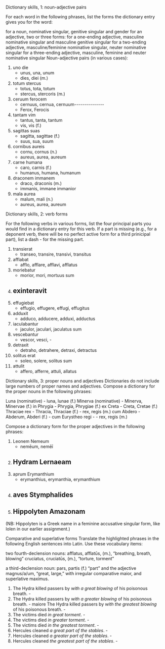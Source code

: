 Dictionary skills, 1: noun-adjective pairs

For each word in the following phrases, list the forms the dictionary entry gives you for the word:

for a noun, nominative singular, genitive singular and gender
for an adjective, two or three forms:
for a one-ending adjective, masculine nominative singular and masculine genitive singular
for a two-ending adjective, masculine/feminine nominative singular, neuter nominative singular
for a three-ending adjective, masculine, feminine and neuter nominative singular
Noun-adjective pairs (in various cases):

1. uno die
    - unus, una, unum
    - dies, diei (m.)
1. totum stercus
    - totus, tota, totum
    - stercus, stercoris (m.)
1. ceruum ferocem
    - cernuus, cernua, cernuum---------------
    - Ferox, Ferocis
1. tantam vim
    - tantus, tanta, tantum
    - vis, vis (f.)
1. sagittas suas 
    - sagitta, sagittae (f.)
    - suus, sua, suum
1. cornibus aureis
    - cornu, cornus (n.)
    - aureus, aurea, aureum
1. carne humana
    - caro, carnis (f.)
    - humanus, humana, humanum
1. draconem immanem
    - draco, draconis (m.)
    - immanis, immane immanior
15. mala aurea
    - malum, mali (n.)
    - aureus, aurea, aureum

Dictionary skills, 2: verb forms

For the following verbs in various forms, list the four principal parts you would find in a dictionary entry for this verb. If a part is missing (e.g., for a deponent verb, there will be no perfect active form for a third prinicipal part), list a dash - for the missing part.

1. transierat
    -	transeo, transire, transivi, transitus
1. afflabat
    - afflo, afflare, afflavi, afflatus
1. moriebatur
    - morior, mori, mortuus sum
1. exinteravit
    -
1. effugiebat
    - effugio, effugere, effugi, effugitus
1. adduxit
    - adduco, adducere, adduxi, adductus
1. iaculabantur
    - jaculor, jaculari, jaculatus sum
1. vescebantur
    - vescor, vesci, -
1. detraxit
    - detraho, detrahere, detraxi, detractus
1. solitus erat
    - soleo, solere, solitus sum
1. attulit
    - affero, afferre, attuli, allatus
  
Dictionary skills, 3: proper nouns and adjectives
Dictionaries do not include large numbers of proper names and adjectives. Compose a dictionary for the proper nouns in the following phrases:

Luna (nominative)
    - luna, lunae (f.)
Minerva (nominative)
    - Minerva, Minervae (f.)
in Phrygia
    - Phrygia, Phrygiae (f.)
ex Creta
    - Creta, Cretae (f.)
Thraciae rex
    - Thracia, Thraciae (f.)
    - rex, regis (m.)
cum Abdero
    - Abderum, Abderi (f.)
    - cum 
Eurystheo regi
    - 
    - rex, regis (m.)

Compose a dictionary form for the proper adjectives in the following phrases:

1. Leonem Nemeum
    - nemēum, nemēī
1. Hydram Lernaeam
    - 
1. aprum Erymanthium
    - erymanthius, erymanthia, erymanthium
1. aves Stymphalides
    -
1. Hippolyten Amazonam
    -


(NB: Hippolyten is a Greek name in a feminine accusative singular form, like Iolen in our earlier assignment.)

Comparative and superlative forms
Translate the highlighted phrases in the following English sentences into Latin. Use these vocabulary items:

two fourth-declension nouns:
afflatus, afflatūs, (m.), “breathing, breath, blowing”
cruciatus, cruciatūs, (m.), “torture, torment”

a third-declension noun:
pars, partis (f.) “part”
and the adjective magnus/a/um, “great, large,” with irregular comparative maior, and superlative maximus.

1. The Hydra killed passers by *with a great blowing* of his poisonous breath.
        - 
1. The Hydra killed passers by *with a greater blowing* of his poisonous breath.
        - maiore
The Hydra killed passers by *with the greatest blowing* of his poisonous breath.
        -
1. The victims died *in great torment*.
        -
1. The victims died *in greater torment*.
        -
1. The victims died *in the greatest torment*.
        -
1. Hercules cleaned *a great part of the stables*.
        -
1. Hercules cleaned *a greater part of the stables*.
        - 
1. Hercules cleaned *the greatest part of the stables*.
        -

